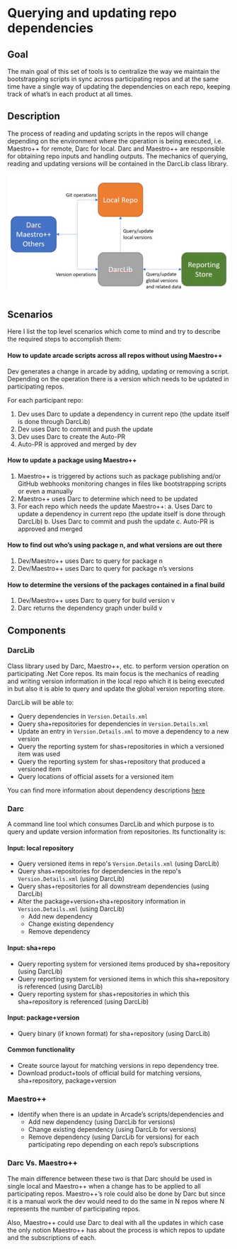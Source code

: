 # Querying and updating repo dependencies

## Goal

The main goal of this set of tools is to centralize the way we maintain the bootstrapping scripts in sync across participating repos and at the same time have a single way of updating the dependencies on each repo, keeping track of what’s in each product at all times. 

## Description

The process of reading and updating scripts in the repos will change depending on the environment where the operation is being executed, i.e. Maestro++ for remote, Darc for local. Darc and Maestro++ are responsible for obtaining repo inputs and handling outputs. The mechanics of querying, reading and updating versions will be contained in the DarcLib class library.

![Diagram](VersionQueryingAndUpdating.png)

## Scenarios

Here I list the top level scenarios which come to mind and try to describe the required steps to accomplish them:

#### How to update arcade scripts across all repos without using Maestro++

Dev generates a change in arcade by adding, updating or removing a script. Depending on the operation there is a version which needs to be updated in participating repos.

For each participant repo:

1.	Dev uses Darc to update a dependency in current repo (the update itself is done through DarcLib)
2.	Dev uses Darc to commit and push the update
4.	Dev uses Darc to create the Auto-PR
3.	Auto-PR is approved and merged by dev

#### How to update a package using Maestro++

1.	Maestro++ is triggered by actions such as package publishing and/or GitHub webhooks monitoring changes in files like bootstrapping scripts or even a manually
2.	Maestro++ uses Darc to determine which need to be updated
3.	For each repo which needs the update Maestro++:
a.	Uses Darc to update a dependency in current repo (the update itself is done through DarcLib)
b.	Uses Darc to commit and push the update
c.	Auto-PR is approved and merged

#### How to find out who’s using package n, and what versions are out there

1.	Dev/Maestro++ uses Darc to query for package n
2.	Dev/Maestro++ uses Darc to query for package n’s versions

#### How to determine the versions of the packages contained in a final build

1.	Dev/Maestro++ uses Darc to query for build version v
2.	Darc returns the dependency graph under build v

## Components

### DarcLib

Class library used by Darc, Maestro++, etc. to perform version operation on participating .Net Core repos. Its main focus is the mechanics of reading and writing version information in the local repo which it is being executed in but also it is able to query and update the global version reporting store.

DarcLib will be able to:

*  Query dependencies in `Version.Details.xml`
*  Query sha+repositories for dependencies in `Version.Details.xml`
*  Update an entry in `Version.Details.xml` to move a dependency to a new version
*  Query the reporting system for shas+repositories in which a versioned item was used
*  Query the reporting system for shas+repository that produced a versioned item
*  Query locations of official assets for a versioned item

You can find more information about dependency descriptions [here](DependencyDescriptionFormat.md)

### Darc

A command line tool which consumes DarcLib and which purpose is to query and update version information from repositories. Its functionality is:

#### Input: local repository 
*  Query versioned items in repo's `Version.Details.xml` (using DarcLib)
*  Query shas+repositories for dependencies in the repo's `Version.Details.xml` (using DarcLib)
*  Query shas+repositories for all downstream dependencies (using DarcLib)
*  Alter the package+version+sha+repository information in `Version.Details.xml` (using DarcLib)
    *  Add new dependency 
    *  Change existing dependency 
    *  Remove dependency

#### Input: sha+repo              
*  Query reporting system for versioned items produced by sha+repository (using DarcLib) 
*  Query reporting system for versioned items in which this sha+repository is referenced (using DarcLib) 
*  Query reporting system for shas+repositories in which this sha+repository is referenced (using DarcLib) 

#### Input: package+version
*  Query binary (if known format) for sha+repository (using DarcLib)

#### Common functionality
*  Create source layout for matching versions in repo dependency tree.
*  Download product+tools of official build for matching versions, sha+repository, package+version

### Maestro++
*  Identify when there is an update in Arcade’s scripts/dependencies and
    *  Add new dependency (using DarcLib for versions)
    *  Change existing dependency (using DarcLib for versions)
    *  Remove dependency (using DarcLib for versions)
for each participating repo depending on each repo’s subscriptions

### Darc Vs. Maestro++

The main difference between these two is that Darc should be used in single local and Maestro++ when a change has to be applied to all participating repos. Maestro++’s role could also be done by Darc but since it is a manual work the dev would need to do the same in N repos where N represents the number of participating repos. 

Also, Maestro++ could use Darc to deal with all the updates in which case the only notion Maestro++ has about the process is which repos to update and the subscriptions of each.